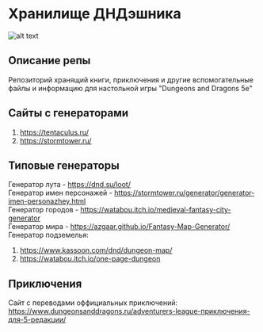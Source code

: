 # Хранилище ДНДэшника
![alt text](https://dungeonsanddragons.ru/wp-content/uploads/2020/01/dnd35_hi.png)
## Описание репы
Репозиторий хранящий книги, приключения и другие вспомогательные файлы и информацию для настольной игры "Dungeons and Dragons 5e"
## Сайты с генераторами
  1. https://tentaculus.ru/
  2. https://stormtower.ru/
## Типовые генераторы
Генератор лута - https://dnd.su/loot/ <br>
Генератор имен персонажей - https://stormtower.ru/generator/generator-imen-personazhey.html <br>
Генератор городов - https://watabou.itch.io/medieval-fantasy-city-generator <br>
Генератор мира - https://azgaar.github.io/Fantasy-Map-Generator/ <br>
Генератор подземелья: 
  1. https://www.kassoon.com/dnd/dungeon-map/
  2. https://watabou.itch.io/one-page-dungeon
## Приключения
Сайт с переводами оффициальных приключений: https://www.dungeonsanddragons.ru/adventurers-league-приключения-для-5-редакции/ <br>